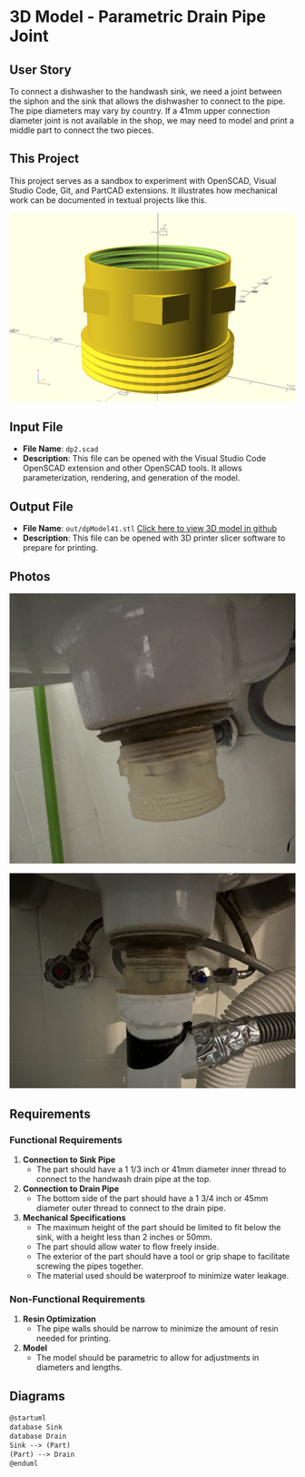 # 3D Model - Parametric Drain Pipe Joint

## User Story
To connect a dishwasher to the handwash sink, we need a joint between the siphon and the sink that allows the dishwasher to connect to the pipe. The pipe diameters may vary by country. If a 41mm upper connection diameter joint is not available in the shop, we may need to model and print a middle part to connect the two pieces.

## This Project
This project serves as a sandbox to experiment with OpenSCAD, Visual Studio Code, Git, and PartCAD extensions. It illustrates how mechanical work can be documented in textual projects like this.

![Model](img/dp2.png?raw=true "Model")

## Input File
- **File Name**: `dp2.scad`
- **Description**: This file can be opened with the Visual Studio Code OpenSCAD extension and other OpenSCAD tools. It allows parameterization, rendering, and generation of the model.

## Output File
- **File Name**: `out/dpModel41.stl` [Click here to view 3D model in github](out/dpModel41.stl)
- **Description**: This file can be opened with 3D printer slicer software to prepare for printing.

## Photos

![Photo 1](img/IMG_6407.JPG?raw=true "Photo 1")

![Photo 2](img/IMG_6397.JPG?raw=true "Photo 2")

## Requirements

### Functional Requirements
1. **Connection to Sink Pipe**
   - The part should have a 1 1/3 inch or 41mm diameter inner thread to connect to the handwash drain pipe at the top.
2. **Connection to Drain Pipe**
   - The bottom side of the part should have a 1 3/4 inch or 45mm diameter outer thread to connect to the drain pipe.
3. **Mechanical Specifications**
   - The maximum height of the part should be limited to fit below the sink, with a height less than 2 inches or 50mm.
   - The part should allow water to flow freely inside.
   - The exterior of the part should have a tool or grip shape to facilitate screwing the pipes together.
   - The material used should be waterproof to minimize water leakage.

### Non-Functional Requirements
1. **Resin Optimization**
   - The pipe walls should be narrow to minimize the amount of resin needed for printing.
2. **Model**
   - The model should be parametric to allow for adjustments in diameters and lengths.

## Diagrams

```plantuml
@startuml
database Sink
database Drain
Sink --> (Part)
(Part) --> Drain
@enduml